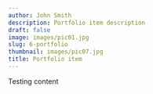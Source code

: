```yaml
---
author: John Smith
description: Portfolio item description
draft: false
image: images/pic01.jpg
slug: 6-portfolio
thumbnail: images/pic07.jpg
title: Portfolio item
---
```

Testing content